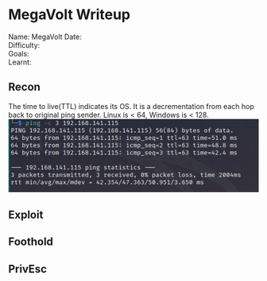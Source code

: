 # MegaVolt Writeup
Name: MegaVolt
Date:  
Difficulty:  
Goals:  
Learnt:

## Recon

The time to live(TTL) indicates its OS. It is a decrementation from each hop back to original ping sender. Linux is < 64, Windows is < 128.
![ping](OS-ProvingGrounds/MegaVolt/Screenshots/ping.png)
	
## Exploit

## Foothold

## PrivEsc

      
